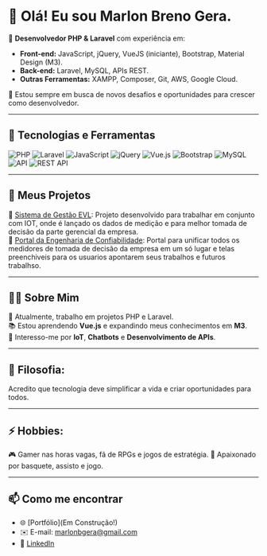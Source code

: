 # 👋 Olá! Eu sou Marlon Breno Gera. 

🚀 **Desenvolvedor PHP & Laravel** com experiência em:
- **Front-end:** JavaScript, jQuery, VueJS (iniciante), Bootstrap, Material Design (M3).
- **Back-end:** Laravel, MySQL, APIs REST.
- **Outras Ferramentas:** XAMPP, Composer, Git, AWS, Google Cloud.

🎯 Estou sempre em busca de novos desafios e oportunidades para crescer como desenvolvedor.

---

## 🔧 Tecnologias e Ferramentas
![PHP](https://img.shields.io/badge/-PHP-777BB4?style=for-the-badge&logo=php&logoColor=white)
![Laravel](https://img.shields.io/badge/-Laravel-FF2D20?style=for-the-badge&logo=laravel&logoColor=white)
![JavaScript](https://img.shields.io/badge/-JavaScript-F7DF1E?style=for-the-badge&logo=javascript&logoColor=black)
![jQuery](https://img.shields.io/badge/-jQuery-0769AD?style=for-the-badge&logo=jquery&logoColor=white)
![Vue.js](https://img.shields.io/badge/-Vue.js-4FC08D?style=for-the-badge&logo=vue.js&logoColor=white)
![Bootstrap](https://img.shields.io/badge/-Bootstrap-7952B3?style=for-the-badge&logo=bootstrap&logoColor=white)
![MySQL](https://img.shields.io/badge/-MySQL-4479A1?style=for-the-badge&logo=mysql&logoColor=white)
![API](https://img.shields.io/badge/-API-02569B?style=for-the-badge&logo=api&logoColor=white)
![REST API](https://img.shields.io/badge/-REST%20API-02569B?style=for-the-badge&logo=postman&logoColor=white)

---

## 📂 Meus Projetos
🔗 [Sistema de Gestão EVL](https://evl.solucoesgf.com.br): Projeto desenvolvido para trabalhar em conjunto com IOT, onde é lançado os dados de medição e para melhor tomada de decisão da parte gerencial da empresa.  
🔗 [Portal da Engenharia de Confiabilidade](confiabilidadelimeira.solucoesgf.com.br): Portal para unificar todos os medidores de tomada de decisão da empresa em um só lugar e telas preenchiveis para os usuarios apontarem seus trabalhos e futuros trabalhso.

---

## 🧑‍💻 Sobre Mim
💼 Atualmente, trabalho em projetos PHP e Laravel.  
📚 Estou aprendendo **Vue.js** e expandindo meus conhecimentos em **M3**.  
🌱 Interesso-me por **IoT**, **Chatbots** e **Desenvolvimento de APIs**.

---

## 🌟 Filosofia:
Acredito que tecnologia deve simplificar a vida e criar oportunidades para todos.

---

## ⚡ Hobbies:
🎮 Gamer nas horas vagas, fã de RPGs e jogos de estratégia.
🏀 Apaixonado por basquete, assisto e jogo.

---

## 📫 Como me encontrar
- 🌐 [Portfólio](Em Construção!)
- ✉️ E-mail: [marlonbgera@gmail.com](mailto:marlonbgera@gmail.com)
- 💼 [LinkedIn](https://www.linkedin.com/in/marlon-b-gera-346bb2256/)
